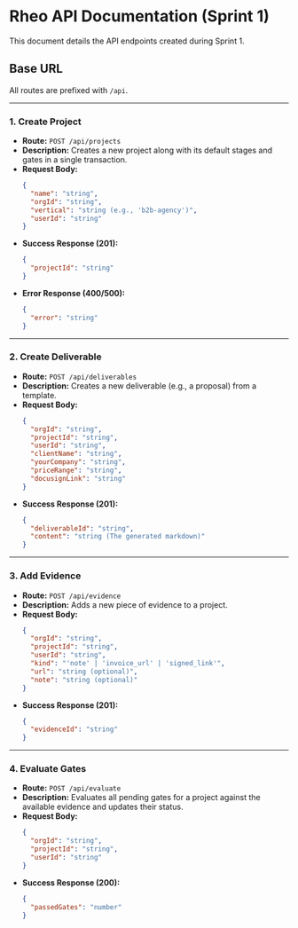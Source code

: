 # Rheo API Documentation (Sprint 1)

This document details the API endpoints created during Sprint 1.

## Base URL
All routes are prefixed with `/api`.

---

### 1. Create Project

- **Route:** `POST /api/projects`
- **Description:** Creates a new project along with its default stages and gates in a single transaction.
- **Request Body:**
  ```json
  {
    "name": "string",
    "orgId": "string",
    "vertical": "string (e.g., 'b2b-agency')",
    "userId": "string"
  }
  ```
- **Success Response (201):**
  ```json
  {
    "projectId": "string"
  }
  ```
- **Error Response (400/500):**
  ```json
  {
    "error": "string"
  }
  ```

---

### 2. Create Deliverable

- **Route:** `POST /api/deliverables`
- **Description:** Creates a new deliverable (e.g., a proposal) from a template.
- **Request Body:**
  ```json
  {
    "orgId": "string",
    "projectId": "string",
    "userId": "string",
    "clientName": "string",
    "yourCompany": "string",
    "priceRange": "string",
    "docusignLink": "string"
  }
  ```
- **Success Response (201):**
  ```json
  {
    "deliverableId": "string",
    "content": "string (The generated markdown)"
  }
  ```

---

### 3. Add Evidence

- **Route:** `POST /api/evidence`
- **Description:** Adds a new piece of evidence to a project.
- **Request Body:**
  ```json
  {
    "orgId": "string",
    "projectId": "string",
    "userId": "string",
    "kind": "'note' | 'invoice_url' | 'signed_link'",
    "url": "string (optional)",
    "note": "string (optional)"
  }
  ```
- **Success Response (201):**
  ```json
  {
    "evidenceId": "string"
  }
  ```

---

### 4. Evaluate Gates

- **Route:** `POST /api/evaluate`
- **Description:** Evaluates all pending gates for a project against the available evidence and updates their status.
- **Request Body:**
  ```json
  {
    "orgId": "string",
    "projectId": "string",
    "userId": "string"
  }
  ```
- **Success Response (200):**
  ```json
  {
    "passedGates": "number"
  }
  ```

